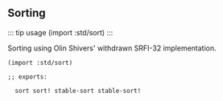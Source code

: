 ## Sorting

::: tip usage
(import :std/sort)
:::

Sorting using Olin Shivers' withdrawn SRFI-32 implementation.

```
(import :std/sort)

;; exports:

  sort sort! stable-sort stable-sort!
```
